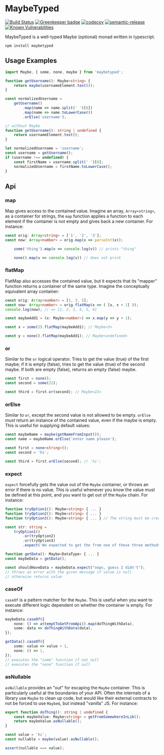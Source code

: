 # MaybeTyped

[![Build Status](https://travis-ci.org/andnp/MaybeTyped.svg?branch=master)](https://travis-ci.org/andnp/MaybeTyped)
[![Greenkeeper badge](https://badges.greenkeeper.io/andnp/MaybeTyped.svg)](https://greenkeeper.io/)
[![codecov](https://codecov.io/gh/andnp/MaybeTyped/branch/master/graph/badge.svg)](https://codecov.io/gh/andnp/MaybeTyped)
[![semantic-release](https://img.shields.io/badge/%20%20%F0%9F%93%A6%F0%9F%9A%80-semantic--release-e10079.svg)](https://github.com/semantic-release/semantic-release)
[![Known Vulnerabilities](https://snyk.io/test/github/andnp/maybetyped/badge.svg?targetFile=package.json)](https://snyk.io/test/github/andnp/maybetyped?targetFile=package.json)

MaybeTyped is a well-typed Maybe (optional) monad written in typescript.

`npm install maybetyped`

## Usage Examples
```typescript
import Maybe, { some, none, maybe } from 'maybetyped';

function getUsername(): Maybe<string> {
    return maybe(usernameElement.text());
}

const normalizedUsername =
    getUsername()
        .map(name => name.split(' ')[0])
        .map(name => name.toLowerCase())
        .orElse('username');

// without Maybe
function getUsername(): string | undefined {
    return usernameElement.text();
}

let normalizedUsername = 'username';
const username = getUsername();
if (username !== undefined) {
    const firstName = username.split(' ')[0];
    normalizedUsername = firstName.toLowerCase();
}
```

## Api

### map
Map gives access to the contained value.
Imagine an array, `Array<string>`, as a container for strings, the `map` function applies a function to each element if the container is not empty and gives back a new container.
For instance:
```typescript
const orig: Array<string> = ['1', '2', '3'];
const now: Array<number> = orig.map(x => parseInt(x));
```

```typescript
    some('thing').map(v => console.log(v)) // prints "thing"

    none().map(v => console.log(v)) // does not print
```

### flatMap
FlatMap also accesses the contained value, but it expects that its "mapper" function returns a container of the same type.
Imagine the conceptually equivalent array container:
```typescript
const orig: Array<number> = [1, 3, 5];
const now: Array<number> = orig.flatMap(x => ( [x, x + 1] ));
console.log(now); // => [1, 2, 3, 4, 5, 6]
```
```typescript
const maybeAdd1 = (x: Maybe<number>) => x.map(y => y + 1);

const x = some(2).flatMap(maybeAdd1); // Maybe<3>

const y = none().flatMap(maybeAdd1); // Maybe<undefined>
```

### or
Similar to the `or` logical operator.
Tries to get the value (true) of the first maybe; if it is empty (false), tries to get the value (true) of the second maybe.
If both are empty (false), returns an empty (false) maybe.
```typescript
const first = none();
const second = some(22);

const third = first.or(second); // Maybe<22>
```

### orElse
Similar to `or`, except the second value is not allowed to be empty.
`orElse` _must_ return an instance of the contained value, even if the maybe is empty.
This is useful for supplying default values:
```typescript
const maybeName = maybe(getNameFromInput());
const name = maybeName.orElse('enter name please');
```
```typescript
const first = none<string>();
const second = 'hi';

const third = first.orElse(second); // 'hi';
```

### expect
`expect` forcefully gets the value out of the `Maybe` container, or throws an error if there is no value.
This is useful whenever you _know_ the value must be defined at this point, and you want to get out of the `Maybe` chain.
For instance:
```typescript
function tryOption1(): Maybe<string> { ... }
function tryOption2(): Maybe<string> { ... }
function tryOption3(): Maybe<string> { ... } // The string must be created by one of these 3, we just don't know which

const str: string =
    tryOption1()
        .or(tryOption2)
        .or(tryOption3)
        .expect('We expected to get the from one of these three methods');
```
```typescript
function getData(): Maybe<DataType> { ... }
const maybeData = getData();

const shouldHaveData = maybeData.expect("oops, guess I didn't");
// throws an error with the given message if value is null
// otherwise returns value
```

### caseOf
`caseOf` is a pattern matcher for the `Maybe`.
This is useful when you want to execute different logic dependent on whether the container is empty.
For instance:
```typescript
maybeData.caseOf({
    none: () => attemptToGetFromApi().map(doThingWithData),
    some: data => doThingWithData(data),
});
```
```typescript
getData().caseOf({
    some: value => value + 1,
    none: () => 1,
});
// executes the "some" function if not null
// executes the "none" function if null
```

### asNullable
`asNullable` provides an "out" for escaping the `Maybe` container.
This is particularly useful at the boundaries of your API.
Often the internals of a library use `Maybe` to clean up code, but would like their external contracts to not be forced to use `Maybe`s, but instead "vanilla" JS.
For instance:
```typescript
export function doThing(): string | undefined {
    const maybeValue: Maybe<string> = getFromSomewhereInLib();
    return maybeValue.asNullable();
}
```
```typescript
const value = 'hi';
const nullable = maybe(value).asNullable();

assert(nullable === value);
```
